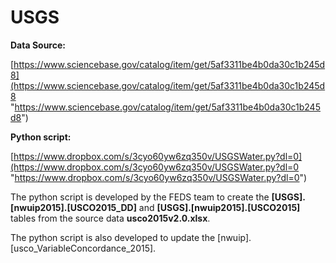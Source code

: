 # USGS

**Data Source:**

[https://www.sciencebase.gov/catalog/item/get/5af3311be4b0da30c1b245d8](https://www.sciencebase.gov/catalog/item/get/5af3311be4b0da30c1b245d8 "https://www.sciencebase.gov/catalog/item/get/5af3311be4b0da30c1b245d8")

**Python script:**

[https://www.dropbox.com/s/3cyo60yw6zq350v/USGSWater.py?dl=0](https://www.dropbox.com/s/3cyo60yw6zq350v/USGSWater.py?dl=0 "https://www.dropbox.com/s/3cyo60yw6zq350v/USGSWater.py?dl=0")


The python script is developed by the FEDS team to create the **[USGS].[nwuip2015].[USCO2015_DD]** and **[USGS].[nwuip2015].[USCO2015]** tables from the source data **usco2015v2.0.xlsx**. 

The python script is also developed to update the [nwuip].[usco_VariableConcordance_2015].